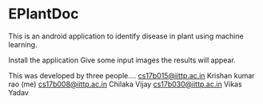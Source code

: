 # EPlantDoc
This is an android application to identify disease in plant using machine learning.

Install the application
Give some input images
the results will appear.


This was developed by three people....
cs17b015@iittp.ac.in   Krishan kumar rao (me)
cs17b008@iittp.ac.in   Chilaka Vijay
cs17b030@iittp.ac.in   Vikas Yadav
